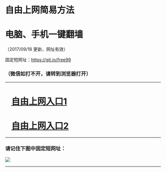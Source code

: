 ﻿# 自由上网简易方法

# 电脑、手机一键翻墙

（2017/09/18 更新，网址有效）

固定短网址：https://git.io/free99

### （微信如打不开，请转到浏览器打开）


***





# &nbsp;&nbsp; <a href="http://ft3197229337.fwq-tz1005.info/fwqtz01.html?t=091800121685 " target="_blank">自由上网入口1</a>
# &nbsp;&nbsp; <a href="http://ft1436024860.fwq-tz1006.info/fwqtz02.html?t=09180011347 " target="_blank">自由上网入口2</a>
***

### 请记住下图中固定短网址：

<img src="https://s3-us-west-2.amazonaws.com/fwq-1001/yjfq-20170905okok.png" /> 


***

